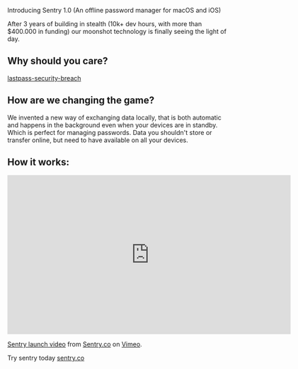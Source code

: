Introducing Sentry 1.0 (An offline password manager for macOS and iOS) <!--more-->

After 3 years of building in stealth (10k+ dev hours, with more than $400.000 in funding) our moonshot technology is finally seeing the light of day.

## Why should you care?
[lastpass-security-breach](https://www.theverge.com/2023/2/28/23618353/lastpass-security-breach-disclosure-password-vault-encryption-update)

## How are we changing the game?
We invented a new way of exchanging data locally, that is both automatic and happens in the background even when your devices are in standby. Which is perfect for managing passwords. Data you shouldn't store or transfer online, but need to have available on all your devices.

## How it works:
<iframe src="https://player.vimeo.com/video/836812210?h=c8aa46d05e" width="640" height="360" frameborder="0" allow="autoplay; fullscreen; picture-in-picture" allowfullscreen></iframe>
<p><a href="https://vimeo.com/836812210">Sentry launch video</a> from <a href="https://vimeo.com/sentryco">Sentry.co</a> on <a href="https://vimeo.com">Vimeo</a>.</p>

Try sentry today [sentry.co](sentry.co)
